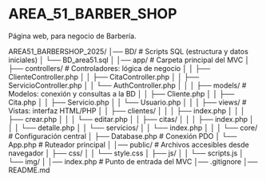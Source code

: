 # AREA_51_BARBER_SHOP
Página web, para negocio de Barbería.

AREA51_BARBERSHOP_2025/
│── BD/                       # Scripts SQL (estructura y datos iniciales)
│   └── BD_area51.sql
│
│── app/                      # Carpeta principal del MVC
│   ├── controllers/          # Controladores: lógica de negocio
│   │   ├── ClienteController.php
│   │   ├── CitaController.php
│   │   ├── ServicioController.php
│   │   └── AuthController.php
│   │
│   ├── models/               # Modelos: conexión y consultas a la BD
│   │   ├── Cliente.php
│   │   ├── Cita.php
│   │   ├── Servicio.php
│   │   └── Usuario.php
│   │
│   ├── views/                # Vistas: interfaz HTML/PHP
│   │   ├── clientes/
│   │   │   ├── index.php
│   │   │   ├── crear.php
│   │   │   └── editar.php
│   │   ├── citas/
│   │   │   ├── index.php
│   │   │   └── detalle.php
│   │   └── servicios/
│   │       └── index.php
│   │
│   └── core/                 # Configuración central
│       ├── Database.php      # Conexión PDO
│       └── App.php           # Ruteador principal
│
│── public/                   # Archivos accesibles desde navegador
│   ├── css/
│   │   └── style.css
│   ├── js/
│   │   └── scripts.js
│   └── img/
│
│── index.php                 # Punto de entrada del MVC
│── .gitignore
│── README.md

